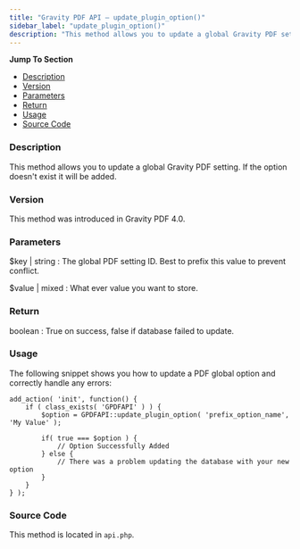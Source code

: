```yaml
---
title: "Gravity PDF API – update_plugin_option()"
sidebar_label: "update_plugin_option()"
description: "This method allows you to update a global Gravity PDF setting. If the option doesn't exist it will be added. "
---
```


**Jump To Section**

* [Description](#description)
* [Version](#version)
* [Parameters](#parameters)
* [Return](#return)
* [Usage](#usage)
* [Source Code](#source-code)

### Description 

This method allows you to update a global Gravity PDF setting. If the option doesn't exist it will be added. 

### Version 

This method was introduced in Gravity PDF 4.0.

### Parameters 

$key | string
:    The global PDF setting ID. Best to prefix this value to prevent conflict.

$value | mixed
:    What ever value you want to store.

### Return 

boolean
:    True on success, false if database failed to update.

### Usage 

The following snippet shows you how to update a PDF global option and correctly handle any errors:

```
add_action( 'init', function() {
	if ( class_exists( 'GPDFAPI' ) ) {
		$option = GPDFAPI::update_plugin_option( 'prefix_option_name', 'My Value' );

		if( true === $option ) {
			// Option Successfully Added
		} else {
			// There was a problem updating the database with your new option
		}
	}
} );

```

### Source Code 

This method is located in `api.php`.